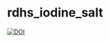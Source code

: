 # rdhs_iodine_salt

[![DOI](https://zenodo.org/badge/508169288.svg)](https://zenodo.org/doi/10.5281/zenodo.13370385)
